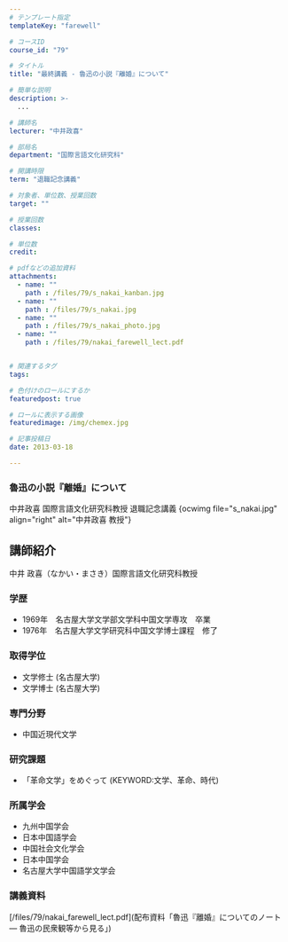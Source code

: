 ```yaml
---
# テンプレート指定
templateKey: "farewell"

# コースID
course_id: "79"

# タイトル
title: "最終講義 - 魯迅の小説『離婚』について"

# 簡単な説明
description: >-
  ...

# 講師名
lecturer: "中井政喜"

# 部局名
department: "国際言語文化研究科"

# 開講時限
term: "退職記念講義"

# 対象者、単位数、授業回数
target: ""

# 授業回数
classes: 

# 単位数
credit: 

# pdfなどの追加資料
attachments: 
  - name: "" 
    path : /files/79/s_nakai_kanban.jpg
  - name: "" 
    path : /files/79/s_nakai.jpg
  - name: "" 
    path : /files/79/s_nakai_photo.jpg
  - name: "" 
    path : /files/79/nakai_farewell_lect.pdf


# 関連するタグ
tags:

# 色付けのロールにするか
featuredpost: true

# ロールに表示する画像
featuredimage: /img/chemex.jpg

# 記事投稿日
date: 2013-03-18

---
```


### 魯迅の小説『離婚』について 

中井政喜 国際言語文化研究科教授 退職記念講義
{ocwimg file="s_nakai.jpg" align="right" alt="中井政喜 教授"} 

## 講師紹介

中井 政喜（なかい・まさき）国際言語文化研究科教授 

### 学歴

  * 1969年　名古屋大学文学部文学科中国文学専攻　卒業
  * 1976年　名古屋大学文学研究科中国文学博士課程　修了

### 取得学位

  * 文学修士 (名古屋大学)
  * 文学博士 (名古屋大学)

### 専門分野

  * 中国近現代文学

### 研究課題

  * 「革命文学」をめぐって (KEYWORD:文学、革命、時代)

### 所属学会

  * 九州中国学会
  * 日本中国語学会
  * 中国社会文化学会
  * 日本中国学会
  * 名古屋大学中国語学文学会
### 講義資料

[/files/79/nakai\_farewell\_lect.pdf](配布資料「魯迅『離婚』についてのノート — 魯迅の民衆観等から見る」)






    
